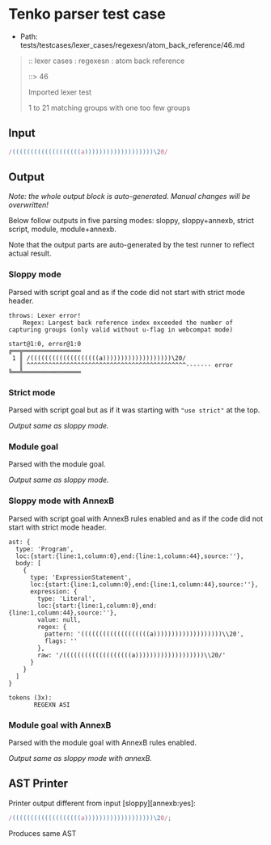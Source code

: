 # Tenko parser test case

- Path: tests/testcases/lexer_cases/regexesn/atom_back_reference/46.md

> :: lexer cases : regexesn : atom back reference
>
> ::> 46
>
> Imported lexer test
>
> 1 to 21 matching groups with one too few groups

## Input

`````js
/(((((((((((((((((((a)))))))))))))))))))\20/
`````

## Output

_Note: the whole output block is auto-generated. Manual changes will be overwritten!_

Below follow outputs in five parsing modes: sloppy, sloppy+annexb, strict script, module, module+annexb.

Note that the output parts are auto-generated by the test runner to reflect actual result.

### Sloppy mode

Parsed with script goal and as if the code did not start with strict mode header.

`````
throws: Lexer error!
    Regex: Largest back reference index exceeded the number of capturing groups (only valid without u-flag in webcompat mode)

start@1:0, error@1:0
╔══╦════════════════
 1 ║ /(((((((((((((((((((a)))))))))))))))))))\20/
   ║ ^^^^^^^^^^^^^^^^^^^^^^^^^^^^^^^^^^^^^^^^^^^^------- error
╚══╩════════════════

`````

### Strict mode

Parsed with script goal but as if it was starting with `"use strict"` at the top.

_Output same as sloppy mode._

### Module goal

Parsed with the module goal.

_Output same as sloppy mode._

### Sloppy mode with AnnexB

Parsed with script goal with AnnexB rules enabled and as if the code did not start with strict mode header.

`````
ast: {
  type: 'Program',
  loc:{start:{line:1,column:0},end:{line:1,column:44},source:''},
  body: [
    {
      type: 'ExpressionStatement',
      loc:{start:{line:1,column:0},end:{line:1,column:44},source:''},
      expression: {
        type: 'Literal',
        loc:{start:{line:1,column:0},end:{line:1,column:44},source:''},
        value: null,
        regex: {
          pattern: '(((((((((((((((((((a)))))))))))))))))))\\20',
          flags: ''
        },
        raw: '/(((((((((((((((((((a)))))))))))))))))))\\20/'
      }
    }
  ]
}

tokens (3x):
       REGEXN ASI
`````

### Module goal with AnnexB

Parsed with the module goal with AnnexB rules enabled.

_Output same as sloppy mode with annexB._

## AST Printer

Printer output different from input [sloppy][annexb:yes]:

````js
/(((((((((((((((((((a)))))))))))))))))))\20/;
````

Produces same AST
